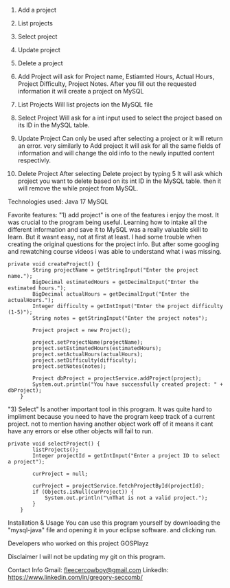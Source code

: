 1) Add a project
2) List projects
3) Select project
4) Update project
5) Delete a project

1) Add Project
will ask for Project name, Estiamted Hours, Actual Hours, Project Difficulty, Project Notes.
After you fill out the requested information it will create a project on MySQL

2) List Projects
Will list projects ion the MySQL file

3) Select Project
Will ask for a int input used to select the project based on its ID in the MySQL table.

4) Update Project
Can only be used after selecting a project or it will return an error. very similarly to Add project it will ask for all the same fields of information and will change the old info to the newly inputted content respectivly.

5) Delete Project
After selecting Delete project by typing 5 It will ask which project you want to delete based on its int ID in the MySQL table. then it will remove the while project from MySQL.

Technologies used:
Java 17
MySQL

Favorite features:
"1) add project" is one of the features i enjoy the most. It was crucial to the program being useful. Learning how to intake all the different information and save it to MySQL was a really valuable skill to learn. But it wasnt easy, not at first at least. I had some trouble when creating the original questions for the project info. But after some googling and rewatching course videos i was able to understand what i was missing.
```
private void createProject() {
		String projectName = getStringInput("Enter the project name.");
		BigDecimal estimatedHours = getDecimalInput("Enter the estimated hours.");
		BigDecimal actualHours = getDecimalInput("Enter the actualHours.");
		Integer difficulty = getIntInput("Enter the project difficulty (1-5)");
		String notes = getStringInput("Enter the project notes");
		
		Project project = new Project();
		
		project.setProjectName(projectName);
		project.setEstimatedHours(estimatedHours);
		project.setActualHours(actualHours);
		project.setDifficulty(difficulty);
		project.setNotes(notes);
		
		Project dbProject = projectService.addProject(project);
		System.out.println("You have successfully created project: " + dbProject);
	}
```

"3) Select" Is another important tool in this program. It was quite hard to impliment because you need to have the program keep track of a current project. not to mention having another object work off of it means it cant have any errors or else other objects will fail to run.
```
private void selectProject() {
		listProjects();
		Integer projectId = getIntInput("Enter a project ID to select a project");
		
		curProject = null;
		
		curProject = projectService.fetchProjectById(projectId);
		if (Objects.isNull(curProject)) {
			System.out.println("\nThat is not a valid project.");
		}
	}
```

Installation & Usage
You can use this program yourself by downloading the "mysql-java" file and opening it in your eclipse software. and clicking run.

Developers who worked on this project
GOSPlayz

Disclaimer
I will not be updating my git on this program.

Contact Info
Gmail: fleecercowboy@gmail.com
LinkedIn: https://www.linkedin.com/in/gregory-seccomb/


